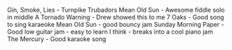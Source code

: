 Gin, Smoke, Lies - Turnpike Trubadors
Mean Old Sun - Awesome fiddle solo in middle
A Tornado Warning - Drew showed this to me
7 Oaks - Good song to sing karaeoke
Mean Old Sun - good bouncy jam
Sunday Morning Paper - Good low guitar jam - easy to learn I think - breaks into a cool piano jam
The Mercury - Good karaoke song
